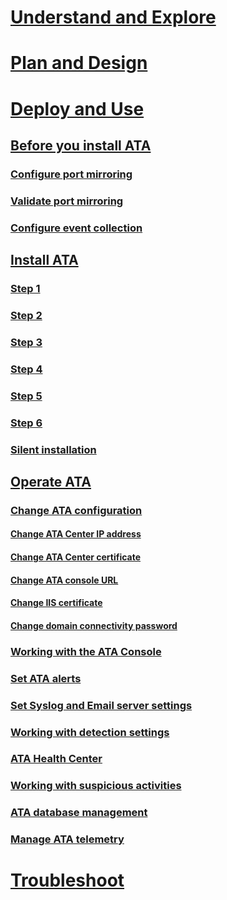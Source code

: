 # [Understand and Explore](/advanced-threat-analytics/understand-explore/what-is-ata)
# [Plan and Design](/advanced-threat-analytics/plan-design/ata-capacity-planning)
# [Deploy and Use](install-ata.md)
## [Before you install ATA](preinstall-ata.md)
### [Configure port mirroring](configure-port-mirroring.md)
### [Validate port mirroring](validate-port-mirroring.md)
### [Configure event collection](configure-event-collection.md)
## [Install ATA](install-ata.md)
### [Step 1](install-ata-step1.md)
### [Step 2](install-ata-step2.md)
### [Step 3](install-ata-step3.md)
### [Step 4](install-ata-step4.md)
### [Step 5](install-ata-step5.md)
### [Step 6](install-ata-step6.md)
### [Silent installation](ata-silent-installation.md)
## [Operate ATA](operate-ata.md)
### [Change ATA configuration](modifying-ata-configuration.md)
#### [Change ATA Center IP address](modifying-ata-config-centerip.md)
#### [Change ATA Center certificate](modifying-ata-config-centercert.md)
#### [Change ATA console URL](modifying-ata-config-consoleurl.md)
#### [Change IIS certificate](modifying-ata-config-iiscert.md)
#### [Change domain connectivity password](modifying-ata-config-dcpassword.md)
### [Working with the ATA Console](working-with-ata-console.md)
### [Set ATA alerts](setting-ata-alerts.md)
### [Set Syslog and Email server settings](setting-syslog-email-server-settings.md)
### [Working with detection settings](working-with-detection-settings.md)
### [ATA Health Center](ata-health-center.md)
### [Working with suspicious activities](working-with-suspicious-activities.md)
### [ATA database management](ata-database-management.md)
### [Manage ATA telemetry](manage-telemetry-settings.md)
# [Troubleshoot](/advanced-threat-analytics/troubleshoot/troubleshooting-ata-using-logs)
